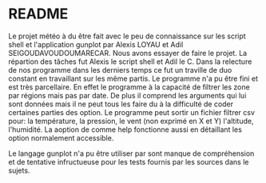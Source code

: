# README

Le projet météo à du être fait avec le peu de connaissance sur les script shell et l'application gunplot par Alexis LOYAU et Adil SEIGOUDAVOUDOUMARECAR. Nous avons essayer de faire le projet. La répartion des tâches fut Alexis le script shell et Adil le C. Dans la relecture de nos programme dans les derniers temps ce fut un traville de duo constant en travaillant sur les même partis. Le programme n'a pu être fini et est très parcellaire. En effet le programme à la capacité de filtrer les zone par régions mais pas par date. De plus il comprend les arguments qui lui sont données mais il ne peut tous les faire du à la difficulté de coder certaines parties des option. Le programme peut sortir un fichier filtrer csv pour: la température, la pression, le vent (non exprimé en X et Y) l'altitude, l'humidité. La aoption de comme help fonctionne aussi en détaillant les option normalement accessible.

Le langage gunplot n'a pu être utiliser par sont manque de compréhension et de tentative infructueuse pour les tests fournis par les sources dans le sujets.


